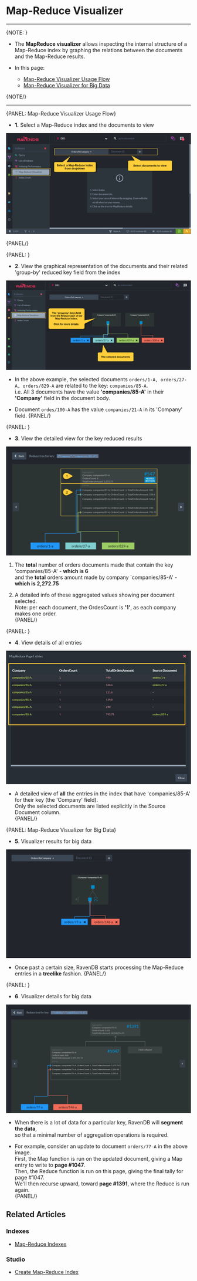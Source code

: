 ﻿# Map-Reduce Visualizer
---

{NOTE: }

* The **MapReduce visualizer** allows inspecting the internal structure of a Map-Reduce index 
  by graphing the relations between the documents and the Map-Reduce results.  

* In this page:
  * [Map-Reduce Visualizer Usage Flow](../../../studio/database/indexes/map-reduce-visualizer#map-reduce-visualizer-usage-flow)
  * [Map-Reduce Visualizer for Big Data](../../../studio/database/indexes/map-reduce-visualizer#map-reduce-visualizer-for-big-data)

{NOTE/}

---

{PANEL: Map-Reduce Visualizer Usage Flow}

* **1.** Select a Map-Reduce index and the documents to view

![Figure 1. Select an Index](images/map-reduce-visualizer-1.png "Figure-1: Select Map-Reduce Index and Document IDs")

{PANEL/}

{PANEL: }

* **2**. View the graphical representation of the documents and their related 'group-by' reduced key field from the index

![Figure 2. View relation](images/map-reduce-visualizer-2.png "Figure-2: Graphical Representation of the Documents and the Reduced Key")

  * In the above example, the selected documents `orders/1-A, orders/27-A, orders/829-A` 
    are related to the key: `companies/85-A`.  
    i.e. All 3 documents have the value **'companies/85-A'** in their **'Company'** field in the document body.  

  * Document `ordes/100-A` has the value `companies/21-A` in its 'Company' field.
{PANEL/}

{PANEL: }

* **3**. View the detailed view for the key reduced results

![Figure 3. Key details](images/map-reduce-visualizer-3.png "Figure-3: Detailed View of the Key Reduced Results")

  1. The **total** number of orders documents made that contain the key 'companies/85-A' - **which is 6**  
     and the **total** orders amount made by company `companies/85-A' - **which is 2,272.75**

  2. A detailed info of these aggregated values showing per document selected.  
     Note: per each document, the OrdesCount is **'1'**, as each company makes one order.  
{PANEL/}

{PANEL: }

* **4**. View details of all entries

![Figure 4. All Entry details](images/map-reduce-visualizer-4.png "Figure-4: Detailed View of All Entries")

  * A detailed view of **all** the entries in the index that have 'companies/85-A' for their key (the 'Company' field).  
    Only the selected documents are listed explicitly in the Source Document column.    
{PANEL/}

{PANEL: Map-Reduce Visualizer for Big Data}

* **5**. Visualizer results for big data

![Figure 5. Big Data Tree](images/map-reduce-visualizer-5.png "Figure-5: Results for Big Data")

  * Once past a certain size, RavenDB starts processing the Map-Reduce entries in a **treelike** fashion.
{PANEL/}

{PANEL: }

* **6**. Visualizer details for big data

![Figure 6. Big Data Details](images/map-reduce-visualizer-6.png "Figure-6: Details for Big Data")

  * When there is a lot of data for a particular key, RavenDB will **segment the data**,  
    so that a minimal number of aggregation operations is required. 

  * For example, consider an update to document `orders/77-A` in the above image.  
    First, the Map function is run on the updated document, giving a Map entry to write to **page #1047**.  
    Then, the Reduce function is run on this page, giving the final tally for page #1047.  
    We'll then recurse upward, toward **page #1391**, where the Reduce is run again.  
{PANEL/}

## Related Articles

### Indexes
- [Map-Reduce Indexes](../../../indexes/map-reduce-indexes)

### Studio
- [Create Map-Reduce Index](../../../studio/database/indexes/create-map-reduce-index)
